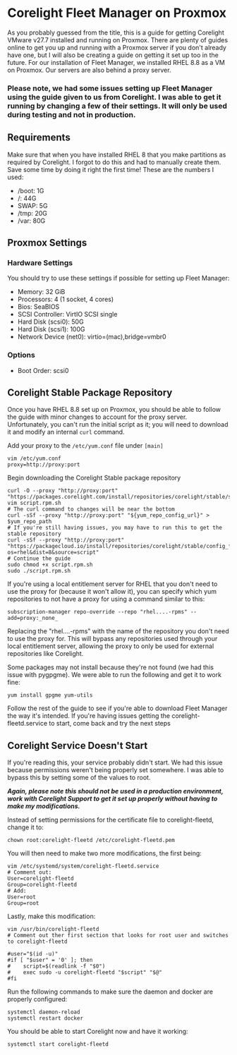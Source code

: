 # Corelight Fleet Manager on Proxmox
As you probably guessed from the title, this is a guide for getting Corelight VMware v27.7 installed and running on Proxmox. There are plenty of guides online to get you up and running with a Proxmox server if you don't already have one, but I will also be creating a guide on getting it set up too in the future. For our installation of Fleet Manager, we installed RHEL 8.8 as a VM on Proxmox. Our servers are also behind a proxy server.

### Please note, we had some issues setting up Fleet Manager using the guide given to us from Corelight. I was able to get it running by changing a few of their settings. It will only be used during testing and not in production.

## Requirements
Make sure that when you have installed RHEL 8 that you make partitions as required by Corelight. I forgot to do this and had to manually create them. Save some time by doing it right the first time! These are the numbers I used:
- /boot: 1G
- /: 44G
- SWAP: 5G
- /tmp: 20G
- /var: 80G

## Proxmox Settings
### Hardware Settings
You should try to use these settings if possible for setting up Fleet Manager:
- Memory: 32 GiB
- Processors: 4 (1 socket, 4 cores)
- Bios: SeaBIOS
- SCSI Controller: VirtIO SCSI single
- Hard Disk (scsi0): 50G
- Hard Disk (scsi1): 100G
- Network Device (net0): virtio=(mac),bridge=vmbr0
### Options
- Boot Order: scsi0

## Corelight Stable Package Repository
Once you have RHEL 8.8 set up on Proxmox, you should be able to follow the guide with minor changes to account for the proxy server. Unfortunately, you can't run the initial script as it; you will need to download it and modify an internal `curl` command.

Add your proxy to the `/etc/yum.conf` file under `[main]`
```
vim /etc/yum.conf
proxy=http://proxy:port
```
Begin downloading the Corelight Stable package repository
```
curl -O --proxy "http://proxy:port" "https://packages.corelight.com/install/repositories/corelight/stable/script.rpm.sh"
vim script.rpm.sh
# The curl command to changes will be near the bottom
curl -sSf --proxy "http://proxy:port" "${yum_repo_config_url}" > $yum_repo_path
# If you're still having issues, you may have to run this to get the stable repository
curl -sSf --proxy "http://proxy:port" "https://packagecloud.io/install/repositories/corelight/stable/config_file.repo?os=rhel&dist=8&source=script"
# Continue the guide
sudo chmod +x script.rpm.sh
sudo ./script.rpm.sh
```
If you're using a local entitlement server for RHEL that you don't need to use the proxy for (because it won't allow it), you can specify which yum repositories to not have a proxy for using a command similar to this:
```
subscription-manager repo-override --repo "rhel....-rpms" --add=proxy:_none_
```
Replacing the "rhel....-rpms" with the name of the repository you don't need to use the proxy for. This will bypass any repositories used through your local entitlement server, allowing the proxy to only be used for external repositories like Corelight.


Some packages may not install because they're not found (we had this issue with pygpgme). We were able to run the following and get it to work fine:
```
yum install gpgme yum-utils
```
Follow the rest of the guide to see if you're able to download Fleet Manager the way it's intended. If you're having issues getting the corelight-fleetd.service to start, come back and try the next steps

## Corelight Service Doesn't Start
If you're reading this, your service probably didn't start. We had this issue because permissions weren't being properly set somewhere. I was able to bypass this by setting some of the values to root. 

***Again, please note this should not be used in a production environment, work with Corelight Support to get it set up properly without having to make my modifications.***

Instead of setting permissions for the certificate file to corelight-fleetd, change it to:
```
chown root:corelight-fleetd /etc/corelight-fleetd.pem
```
You will then need to make two more modifications, the first being:
```
vim /etc/systemd/system/corelight-fleetd.service
# Comment out:
User=corelight-fleetd
Group=corelight-fleetd
# Add:
User=root
Group=root
```
Lastly, make this modification:
```
vim /usr/bin/corelight-fleetd
# Comment out ther first section that looks for root user and switches to corelight-fleetd

#user="$(id -u)"
#if [ "$user" = '0' ]; then
#    script=$(readlink -f "$0")
#    exec sudo -u corelight-fleetd "$script" "$@"
#fi
```
Run the following commands to make sure the daemon and docker are properly configured:
```
systemctl daemon-reload
systemctl restart docker
```
You should be able to start Corelight now and have it working:
```
systemctl start corelight-fleetd
```
